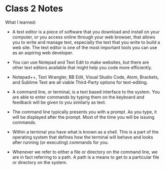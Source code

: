 # Class 2 Notes

What I learned:

- A text editor is a piece of software that you download and install on your computer, or you access online through your web browser, that allows you to write and manage text, especially the text that you write to build a web site. The text editor is one of the most important tools you can use as an aspiring web developer.

- You can use Notepad and Text Edit to make websites, but there are other text editors available that might help you code more efficiently.

- Notepad++, Text Wrangler, BB Edit, Visual Studio Code, Atom, Brackets, and Sublime Text are all viable Third-Party options for text-editing.

- A command line, or terminal, is a text based interface to the system. You are able to enter commands by typing them on the keyboard and feedback will be given to you similarly as text.

- The command line typically presents you with a prompt. As you type, it will be displayed after the prompt. Most of the time you will be issuing commands.

- Within a terminal you have what is known as a shell. This is a part of the operating system that defines how the terminal will behave and looks after running (or executing) commands for you.

- Whenever we refer to either a file or directory on the command line, we are in fact referring to a path. A path is a means to get to a particular file or directory on the system.